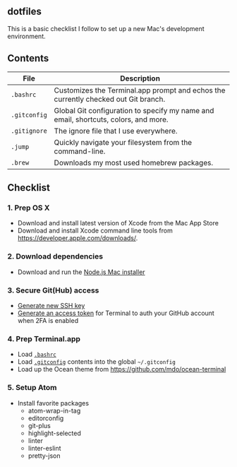 ## dotfiles
This is a basic checklist I follow to set up a new Mac's development environment.

## Contents

| File | Description |
| --- | --- |
| `.bashrc` | Customizes the Terminal.app prompt and echos the currently checked out Git branch. |
| `.gitconfig` | Global Git configuration to specify my name and email, shortcuts, colors, and more. |
| `.gitignore` | The ignore file that I use everywhere. |
| `.jump` | Quickly navigate your filesystem from the command-line. |
| `.brew` | Downloads my most used homebrew packages. |

## Checklist

### 1. Prep OS X

- Download and install latest version of Xcode from the Mac App Store
- Download and install Xcode command line tools from https://developer.apple.com/downloads/.

### 2. Download dependencies

- Download and run the [Node.js Mac installer](http://nodejs.org/download/)

### 3. Secure Git(Hub) access

- [Generate new SSH key](https://help.github.com/articles/generating-ssh-keys/)
- [Generate an access token](https://help.github.com/articles/creating-an-access-token-for-command-line-use/) for Terminal to auth your GitHub account when 2FA is enabled

### 4. Prep Terminal.app

- Load [`.bashrc`](/master/.bashrc)
- Load [`.gitconfig`](/master/.gitconfig) contents into the global `~/.gitconfig`
- Load up the Ocean theme from https://github.com/mdo/ocean-terminal

### 5. Setup Atom
- Install favorite packages
  - atom-wrap-in-tag
  - editorconfig
  - git-plus
  - highlight-selected
  - linter
  - linter-eslint
  - pretty-json
